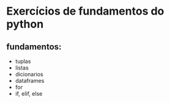 # Exercícios de fundamentos do python

## fundamentos:
  - tuplas
  - listas
  - dicionarios
  - dataframes
  - for
  - if, elif, else

  
